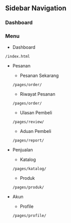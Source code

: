 ## Sidebar Navigation

### Dashboard

### Menu

- Dashboard
```
/index.html
```

- Pesanan
    - Pesanan Sekarang
    ```
    /pages/order/
    ```

    - Riwayat Pesanan
    ```
    /pages/order/
    ```

    - Ulasan Pembeli
    ```
    /pages/review/
    ```

    - Aduan Pembeli
    ```
    /pages/report/
    ```

- Penjualan
    - Katalog
    ```
    /pages/katalog/
    ```
    - Produk
    ```
    /pages/produk/
    ```

- Akun
    - Profile
    ```
    /pages/profile/
    ```
